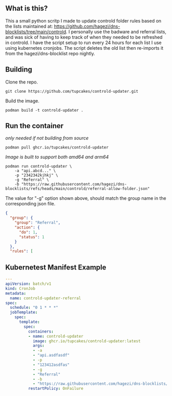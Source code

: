 ## What is this?
This a small python scritp I made to update controld folder rules based on the lists maintained at: https://github.com/hagezi/dns-blocklists/tree/main/controld. I personally use the badware and referral lists, and was sick of having to keep track of when they needed to be refreshed in controld. I have the script setup to run every 24 hours for each list I use using kubernetes cronjobs. The script deletes the old list then re-imports it from the hagezi/dns-blocklist repo nightly.

## Building
Clone the repo.
```shell
git clone https://github.com/tupcakes/controld-updater.git
```

Build the image.
```shell
podman build -t controld-updater .
```

## Run the container
*only needed if not building from source*
```shell
podman pull ghcr.io/tupcakes/controld-updater
```
*Image is built to support both amd64 and arm64*
```shell
podman run controld-updater \
    -a "api.abcd..." \
    -p "2342342kjhkj" \
    -g "Referral" \
    -b "https://raw.githubusercontent.com/hagezi/dns-blocklists/refs/heads/main/controld/referral-allow-folder.json"
```

The value for "-g" option shown above, should match the group name in the corresponding json file.
```json
{
  "group": {
    "group": "Referral",
    "action": {
      "do": 1,
      "status": 1
    }
  },
  "rules": [
```

## Kubernetest Manifest Example
```yaml
---
apiVersion: batch/v1
kind: CronJob
metadata:
  name: controld-updater-referral
spec:
  schedule: "0 1 * * *"
  jobTemplate:
    spec:
      template:
        spec:
          containers:
          - name: controld-updater
            image: ghcr.io/tupcakes/controld-updater:latest
            args:
            - -a
            - "api.asdfasdf"
            - -p
            - "123412asdfas"
            - -g
            - "Referral"
            - -b
            - "https://raw.githubusercontent.com/hagezi/dns-blocklists/refs/heads/main/controld/referral-allow-folder.json"
          restartPolicy: OnFailure
```
